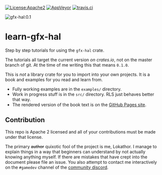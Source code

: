 [![License:Apache2](https://img.shields.io/badge/License-Apache2-green.svg)](https://www.apache.org/licenses/LICENSE-2.0)
[![AppVeyor](https://ci.appveyor.com/api/projects/status/39wvbxxstqjd2vi8?svg=true)](https://ci.appveyor.com/project/Lokathor/learn-gfx-hal)
[![travis.ci](https://travis-ci.org/rust-console/learn-gfx-hal.svg?branch=master)](https://travis-ci.org/rust-console/learn-gfx-hal)

![gfx-hal:0.1](https://img.shields.io/badge/gfx--hal-0.1-blue.svg)

# learn-gfx-hal

Step by step tutorials for using the `gfx-hal` crate.

The tutorials all target the current version _on crates.io_, not on the master
branch of git. At the time of me writing this that means `0.1.0`.

This is _not_ a library crate for you to import into your own projects. It is a
book and examples for you read and learn from.

* Fully working examples are in the `examples/` directory.
* Work in progress stuff is in the `src/` directory. RLS just behaves better
  that way.
* The rendered version of the book text is on the [GitHub Pages
  site](https://gfx-rs.github.io/learn-gfx-hal/).

## Contribution

This repo is Apache 2 licensed and all of your contributions must be made under
that license.

The primary ~~author~~ quixotic fool of the project is me, Lokathor. I manage to
explain things in a way that beginners can understand by not actually knowing
anything myself. If there are mistakes that have crept into the document please
file an issue. You also attempt to contact me interactively on the `#gamedev`
channel of the [community discord](https://bit.ly/rust-community).
